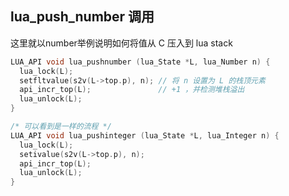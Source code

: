 ## lua_push_number 调用

这里就以number举例说明如何将值从 C 压入到 lua stack

```C
LUA_API void lua_pushnumber (lua_State *L, lua_Number n) {
  lua_lock(L);
  setfltvalue(s2v(L->top.p), n); // 将 n 设置为 L 的栈顶元素
  api_incr_top(L);               // +1 ，并检测堆栈溢出
  lua_unlock(L);
}

/* 可以看到是一样的流程 */
LUA_API void lua_pushinteger (lua_State *L, lua_Integer n) {
  lua_lock(L);
  setivalue(s2v(L->top.p), n);
  api_incr_top(L);
  lua_unlock(L);
}
```